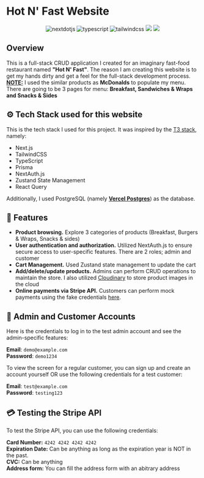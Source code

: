 # Hot N' Fast Website

<div align="center">
     <img src="https://img.shields.io/badge/-Next_JS-black?style=for-the-badge&logoColor=white&logo=nextdotjs&color=000000" alt="nextdotjs" />
    <img src="https://img.shields.io/badge/-TypeScript-black?style=for-the-badge&logoColor=white&logo=typescript&color=3178C6" alt="typescript" />
    <img src="https://img.shields.io/badge/-Tailwind_CSS-black?style=for-the-badge&logoColor=white&logo=tailwindcss&color=06B6D4" alt="tailwindcss" />
    <img src="https://img.shields.io/badge/PostgreSQL-316192?style=for-the-badge&logo=postgresql&logoColor=white"/>
    <img src="https://img.shields.io/badge/Node.js-43853D?style=for-the-badge&logo=node.js&logoColor=white"/>
</div>

## Overview

This is a full-stack CRUD application I created for an imaginary fast-food restaurant named **"Hot N' Fast"**. The reason I am creating this website is to get my hands dirty and get a feel for the full-stack development process. **<u>NOTE:</u>** I used the similar products as **McDonalds** to populate my menu. There are going to be 3 pages for menu: **Breakfast, Sandwiches & Wraps and Snacks & Sides**

## ⚙️ Tech Stack used for this website</u>

This is the tech stack I used for this project. It was inspired by the [T3 stack](https://create.t3.gg), namely:

- Next.js
- TailwindCSS
- TypeScript
- Prisma
- NextAuth.js
- Zustand State Management
- React Query

Additionally, I used PostgreSQL (namely [**Vercel Postgres**](https://vercel.com/docs/storage/vercel-postgres)) as the database.

## 🧰 Features

- **Product browsing.** Explore 3 categories of products (Breakfast, Burgers & Wraps, Snacks & sides)
- **User authentication and authorization.** Utilized NextAuth.js to ensure secure access to user-specific features. There are 2 roles; admin and customer
- **Cart Management.** Used Zustand state management to update the cart
- **Add/delete/update products.** Admins can perform CRUD operations to maintain the store. I also utilized [Cloudinary](https://cloudinary.com/ip/gr-sea-gg-brand-home-base?utm_source=google&utm_medium=search&utm_campaign=goog_selfserve_brand_wk22_replicate_core_branded_keyword&utm_term=1329&campaignid=18164753405&adgroupid=144188713167&keyword=cloudinary&device=c&matchtype=e&adposition=&gad_source=1&gclid=Cj0KCQiAkeSsBhDUARIsAK3tiecEmNFiQWNcxmHocapFxs2-h0Fe9dUTJOYPYdRahe1lUJsE3FobfskaAqv5EALw_wcB) to store product images in the cloud
- **Online payments via Stripe API.** Customers can perform mock payments using the fake credentials [here](#💳-testing-the-stripe-api).


## 🔑 Admin and Customer Accounts

Here is the credentials to log in to the test admin account and see the admin-specific features:

**Email**: `demo@example.com` \
**Password**: `demo1234`

To view the screen for a regular customer, you can sign up and create an account yourself OR use the following credentials for a test customer:

**Email**: `test@example.com` \
**Password**: `testing123`

## 💳 Testing the Stripe API

To test the Stripe API, you can use the following credentials:

**Card Number:** `4242 4242 4242 4242` \
**Expiration Date:** Can be anything as long as the expiration year is NOT in the past. \
**CVC:** Can be anything \
**Address form:** You can fill the address form with an abitrary address 


<!-- This is a [Next.js](https://nextjs.org/) project bootstrapped with [`create-next-app`](https://github.com/vercel/next.js/tree/canary/packages/create-next-app).

## Getting Started

First, run the development server:

```bash
npm run dev
# or
yarn dev
# or
pnpm dev
# or
bun dev
```

Open [http://localhost:3000](http://localhost:3000) with your browser to see the result.

You can start editing the page by modifying `app/page.tsx`. The page auto-updates as you edit the file.

This project uses [`next/font`](https://nextjs.org/docs/basic-features/font-optimization) to automatically optimize and load Inter, a custom Google Font.

## Learn More

To learn more about Next.js, take a look at the following resources:

- [Next.js Documentation](https://nextjs.org/docs) - learn about Next.js features and API.
- [Learn Next.js](https://nextjs.org/learn) - an interactive Next.js tutorial.

You can check out [the Next.js GitHub repository](https://github.com/vercel/next.js/) - your feedback and contributions are welcome!

## Deploy on Vercel

The easiest way to deploy your Next.js app is to use the [Vercel Platform](https://vercel.com/new?utm_medium=default-template&filter=next.js&utm_source=create-next-app&utm_campaign=create-next-app-readme) from the creators of Next.js.

Check out our [Next.js deployment documentation](https://nextjs.org/docs/deployment) for more details. -->
